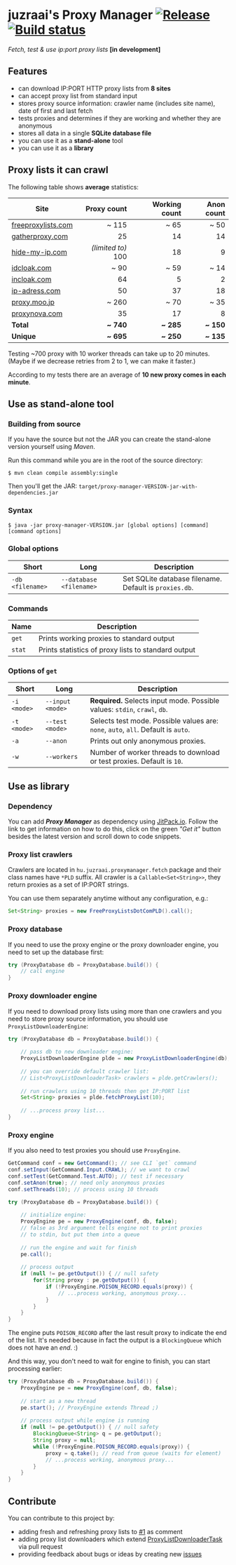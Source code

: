 # juzraai's Proxy Manager [![Release](https://jitpack.io/v/juzraai/proxy-manager.svg)](https://jitpack.io/#juzraai/proxy-manager) [![Build status](https://travis-ci.org/juzraai/proxy-manager.svg)](https://travis-ci.org/juzraai/proxy-manager)

*Fetch, test &amp; use ip:port proxy lists* **[in development]**



## Features



* can download IP:PORT HTTP proxy lists from **8 sites**
* can accept proxy list from standard input
* stores proxy source information: crawler name (includes site name), date of first and last fetch
* tests proxies and determines if they are working and whether they are anonymous
* stores all data in a single **SQLite database file**
* you can use it as a **stand-alone** tool
* you can use it as a **library**



## Proxy lists it can crawl



The following table shows **average** statistics:

Site | Proxy count | Working count | Anon count
-----|------------:|--------------:|-----------:
[freeproxylists.com](http://www.freeproxylists.com/anon.php)              | ~ 115 | ~ 65 | ~ 50
[gatherproxy.com](http://gatherproxy.com/proxylist/anonymity/?t=Elite)    |    25 |   14 |   14
[hide-my-ip.com](https://www.hide-my-ip.com/proxylist.shtml) | *(limited to)* 100 |   18 |    9
[idcloak.com](http://www.idcloak.com/proxylist/free-proxy-ip-list.html)   |  ~ 90 | ~ 59 | ~ 14
[incloak.com](https://incloak.com/proxy-list/)                            |    64 |    5 |    2
[ip-adress.com](http://www.ip-adress.com/proxy_list/?k=time&d=desc)       |    50 |   37 |   18
[proxy.moo.jp](http://proxy.moo.jp/?u=90)                                 | ~ 260 | ~ 70 | ~ 35
[proxynova.com](http://www.proxynova.com/proxy-server-list/)              |    35 |   17 |    8
**Total**  | **~ 740** | **~ 285** | **~ 150**
**Unique** | **~ 695** | **~ 250** | **~ 135**

Testing ~700 proxy with 10 worker threads can take up to 20 minutes. (Maybe if we decrease retries from 2 to 1, we can make it faster.)

According to my tests there are an average of **10 new proxy comes in each minute**.



## Use as stand-alone tool



### Building from source

If you have the source but not the JAR you can create the stand-alone version yourself using *Maven*.

Run this command while you are in the root of the source directory:

`$ mvn clean compile assembly:single`

Then you'll get the JAR: `target/proxy-manager-VERSION-jar-with-dependencies.jar`



### Syntax

`$ java -jar proxy-manager-VERSION.jar [global options] [command] [command options]`



### Global options

Short            | Long                    | Description
-----------------|-------------------------|------------
`-db <filename>` | `--database <filename>` | Set SQLite database filename. Default is `proxies.db`.



### Commands

Name   | Description
-------|------------
`get`  | Prints working proxies to standard output
`stat` | Prints statistics of proxy lists to standard output



### Options of `get`

Short             | Long                    | Description
------------------|-------------------------|------------
`-i <mode>`       | `--input <mode>`        | **Required.** Selects input mode. Possible values: `stdin`, `crawl`, `db`.
`-t <mode>`       | `--test <mode>`         | Selects test mode. Possible values are: `none`, `auto`, `all`. Default is `auto`.
`-a`              | `--anon`                | Prints out only anonymous proxies.
`-w`              | `--workers`             | Number of worker threads to download or test proxies. Default is `10`.



## Use as library



### Dependency

You can add ***Proxy Manager*** as dependency using [JitPack.io](https://jitpack.io/#juzraai/toolbox). Follow the link to get information on how to do this, click on the green *"Get it"* button besides the latest version and scroll down to code snippets.



### Proxy list crawlers

Crawlers are located in `hu.juzraai.proxymanager.fetch` package and their class names have `*PLD` suffix. All crawler is a `Callable<Set<String>>`, they return proxies as a set of IP:PORT strings.

You can use them separately anytime without any configuration, e.g.:

```java
Set<String> proxies = new FreeProxyListsDotComPLD().call();
```



### Proxy database

If you need to use the proxy engine or the proxy downloader engine, you need to set up the database first:

```java
try (ProxyDatabase db = ProxyDatabase.build()) {
	// call engine
}
```



### Proxy downloader engine

If you need to download proxy lists using more than one crawlers and you need to store proxy source information, you should use `ProxyListDownloaderEngine`:

```java
try (ProxyDatabase db = ProxyDatabase.build()) {
	
	// pass db to new downloader engine:
	ProxyListDownloaderEngine plde = new ProxyListDownloaderEngine(db);
	
	// you can override default crawler list:
	// List<ProxyListDownloaderTask> crawlers = plde.getCrawlers();
	
	// run crawlers using 10 threads then get IP:PORT list
	Set<String> proxies = plde.fetchProxyList(10);
	
	// ...process proxy list...
}
```



### Proxy engine

If you also need to test proxies you should use `ProxyEngine`.


```java
GetCommand conf = new GetCommand(); // see CLI `get` command
conf.setInput(GetCommand.Input.CRAWL); // we want to crawl
conf.setTest(GetCommand.Test.AUTO); // test if necessary
conf.setAnon(true); // need only anonymous proxies
conf.setThreads(10); // process using 10 threads

try (ProxyDatabase db = ProxyDatabase.build()) {
	
	// initialize engine:
	ProxyEngine pe = new ProxyEngine(conf, db, false);
	// false as 3rd argument tells engine not to print proxies
	// to stdin, but put them into a queue
	
	// run the engine and wait for finish
	pe.call();
	
	// process output
	if (null != pe.getOutput()) { // null safety
		for(String proxy : pe.getOutput()) {
			if (!ProxyEngine.POISON_RECORD.equals(proxy)) {
				// ...process working, anonymous proxy...
			}
		}
	}
}
```

The engine puts `POISON_RECORD` after the last result proxy to indicate the end of the list. It's needed because in fact the output is a `BlockingQueue` which does not have an *end*. :)
 
And this way, you don't need to wait for engine to finish, you can start processing earlier:

```java
try (ProxyDatabase db = ProxyDatabase.build()) {
	ProxyEngine pe = new ProxyEngine(conf, db, false);
	
	// start as a new thread
	pe.start(); // ProxyEngine extends Thread ;)
	
	// process output while engine is running
	if (null != pe.getOutput()) { // null safety
		BlockingQueue<String> q = pe.getOutput();
		String proxy = null;
		while (!ProxyEngine.POISON_RECORD.equals(proxy)) {
			proxy = q.take(); // read from queue (waits for element)
			// ...process working, anonymous proxy...
		}
	}	
}
```



## Contribute



You can contribute to this project by:

* adding fresh and refreshing proxy lists to [#1](https://github.com/juzraai/proxy-manager/issues/1) as comment
* adding proxy list downloaders which extend [ProxyListDownloaderTask](https://github.com/juzraai/proxy-manager/blob/master/src/main/java/hu/juzraai/proxymanager/fetch/ProxyListDownloaderTask.java) via pull request
* providing feedback about bugs or ideas by creating new [issues](https://github.com/juzraai/proxy-manager/issues/)
